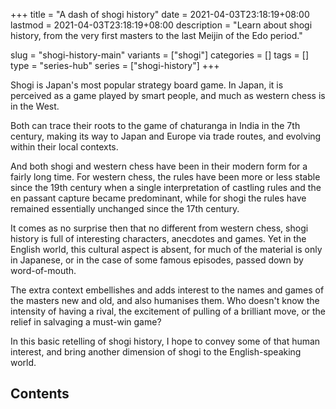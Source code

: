 +++
title = "A dash of shogi history"
date = 2021-04-03T23:18:19+08:00
lastmod = 2021-04-03T23:18:19+08:00
description = "Learn about shogi history, from the very first masters to the last Meijin of the Edo period."

slug = "shogi-history-main"
variants = ["shogi"]
categories = []
tags = []
type = "series-hub"
series = ["shogi-history"]
+++

Shogi is Japan's most popular strategy board game. In Japan, it is perceived as a game played by smart people, and much as western chess is in the West.

Both can trace their roots to the game of chaturanga in India in the 7th century, making its way to Japan and Europe via trade routes, and evolving within their local contexts.

And both shogi and western chess have been in their modern form for a fairly long time. For western chess, the rules have been more or less stable since the 19th century when a single interpretation of castling rules and the en passant capture became predominant, while for shogi the rules have remained essentially unchanged since the 17th century.

It comes as no surprise then that no different from western chess, shogi history is full of interesting characters, anecdotes and games. Yet in the English world, this cultural aspect is absent, for much of the material is only in Japanese, or in the case of some famous episodes, passed down by word-of-mouth.

The extra context embellishes and adds interest to the names and games of the masters new and old, and also humanises them. Who doesn't know the intensity of having a rival, the excitement of pulling of a brilliant move, or the relief in salvaging a must-win game?

In this basic retelling of shogi history, I hope to convey some of that human interest, and bring another dimension of shogi to the English-speaking world.

## Contents ##